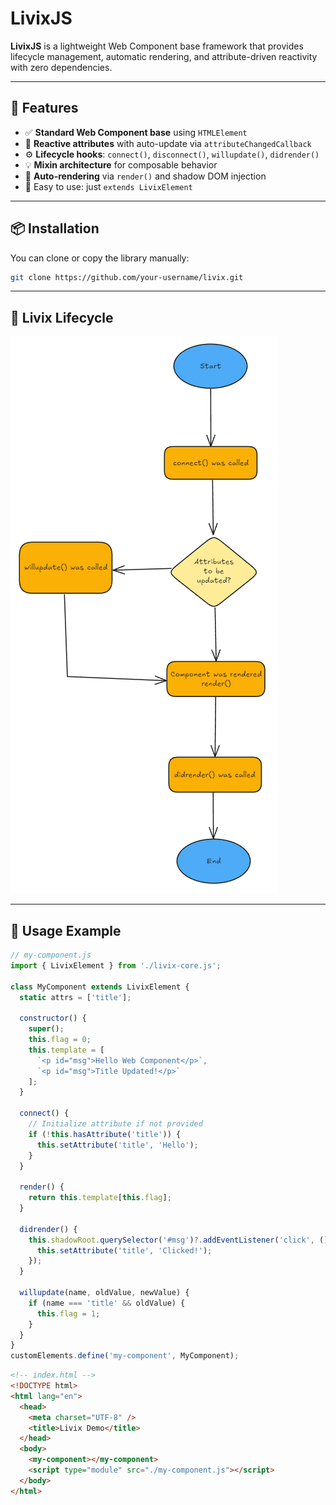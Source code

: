 # LivixJS

**LivixJS** is a lightweight Web Component base framework that provides lifecycle management, automatic rendering, and attribute-driven reactivity with zero dependencies.

---

## 🚀 Features

- ✅ **Standard Web Component base** using `HTMLElement`
- 🔁 **Reactive attributes** with auto-update via `attributeChangedCallback`
- ⚙️ **Lifecycle hooks**: `connect()`, `disconnect()`, `willupdate()`, `didrender()`
- 💡 **Mixin architecture** for composable behavior
- 🎯 **Auto-rendering** via `render()` and shadow DOM injection
- 🧩 Easy to use: just `extends LivixElement`

---

## 📦 Installation

You can clone or copy the library manually:

```bash
git clone https://github.com/your-username/livix.git
```
---

## 🔄 Livix Lifecycle

![Livix Lifecycle](./Livix_Lifecycle.png)

---

## 📄 Usage Example

```js
// my-component.js
import { LivixElement } from './livix-core.js';

class MyComponent extends LivixElement {
  static attrs = ['title'];

  constructor() {
    super();
    this.flag = 0;
    this.template = [
      `<p id="msg">Hello Web Component</p>`,
      `<p id="msg">Title Updated!</p>`
    ];
  }

  connect() {
    // Initialize attribute if not provided
    if (!this.hasAttribute('title')) {
      this.setAttribute('title', 'Hello');
    }
  }

  render() {
    return this.template[this.flag];
  }

  didrender() {
    this.shadowRoot.querySelector('#msg')?.addEventListener('click', () => {
      this.setAttribute('title', 'Clicked!');
    });
  }

  willupdate(name, oldValue, newValue) {
    if (name === 'title' && oldValue) {
      this.flag = 1;
    }
  }
}
customElements.define('my-component', MyComponent);

```

```html
<!-- index.html -->
<!DOCTYPE html>
<html lang="en">
  <head>
    <meta charset="UTF-8" />
    <title>Livix Demo</title>
  </head>
  <body>
    <my-component></my-component>
    <script type="module" src="./my-component.js"></script>
  </body>
</html>
```